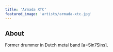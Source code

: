 ```yaml
---
title: 'Armada XTC'
featured_image: 'artists/armada-xtc.jpg'
---
```


## About

Former drummer in Dutch metal band [a=Sin7Sins].
